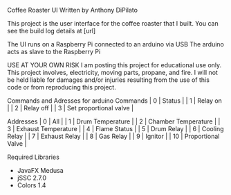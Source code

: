 
Coffee Roaster UI
Written by Anthony DiPilato

This project is the user interface for the coffee roaster that I built.
You can see the build log details at [url]

The UI runs on a Raspberry Pi connected to an arduino via USB
The arduino acts as slave to the Raspberry Pi
   
USE AT YOUR OWN RISK
I am posting this project for educational use only.
This project involves, electricity, moving parts, propane, and fire.
I will not be held liable for damages and/or injuries resulting from the use of this code
or from reproducing this project.

Commands and Adresses for arduino
Commands
| 0	|	Status 			|
| 1	|	Relay on 		|
| 2	|	Relay off 		|
| 3	|	Set proportional valve 	|

Addresses
| 0	|	All 			|
| 1	|	Drum Temperature 	|
| 2	|	Chamber Temperature 	|
| 3	|	Exhaust Temperature	|
| 4	|	Flame Status		|
| 5	|	Drum Relay		|
| 6	|	Cooling Relay		|
| 7	|	Exhaust Relay		|
| 8	|	Gas Relay		|
| 9	|	Ignitor			|
| 10	|	Proportional Valve	|

Required Libraries
- JavaFX Medusa
- jSSC 2.7.0
- Colors 1.4